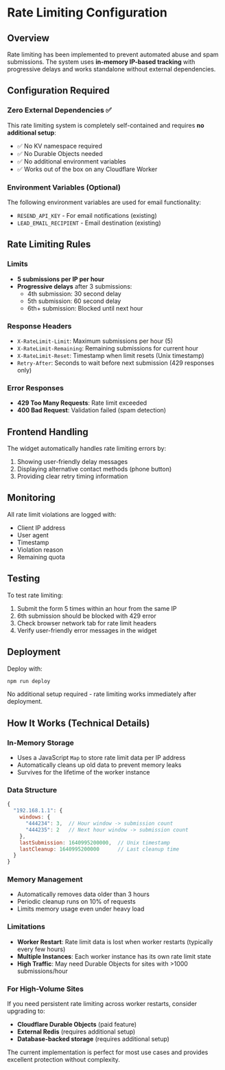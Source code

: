 # Rate Limiting Configuration

## Overview
Rate limiting has been implemented to prevent automated abuse and spam submissions. The system uses **in-memory IP-based tracking** with progressive delays and works standalone without external dependencies.

## Configuration Required

### Zero External Dependencies ✅
This rate limiting system is completely self-contained and requires **no additional setup**:
- ✅ No KV namespace required
- ✅ No Durable Objects needed  
- ✅ No additional environment variables
- ✅ Works out of the box on any Cloudflare Worker

### Environment Variables (Optional)
The following environment variables are used for email functionality:
- `RESEND_API_KEY` - For email notifications (existing)
- `LEAD_EMAIL_RECIPIENT` - Email destination (existing)

## Rate Limiting Rules

### Limits
- **5 submissions per IP per hour**
- **Progressive delays** after 3 submissions:
  - 4th submission: 30 second delay
  - 5th submission: 60 second delay
  - 6th+ submission: Blocked until next hour

### Response Headers
- `X-RateLimit-Limit`: Maximum submissions per hour (5)
- `X-RateLimit-Remaining`: Remaining submissions for current hour
- `X-RateLimit-Reset`: Timestamp when limit resets (Unix timestamp)
- `Retry-After`: Seconds to wait before next submission (429 responses only)

### Error Responses
- **429 Too Many Requests**: Rate limit exceeded
- **400 Bad Request**: Validation failed (spam detection)

## Frontend Handling
The widget automatically handles rate limiting errors by:
1. Showing user-friendly delay messages
2. Displaying alternative contact methods (phone button)
3. Providing clear retry timing information

## Monitoring
All rate limit violations are logged with:
- Client IP address
- User agent
- Timestamp
- Violation reason
- Remaining quota

## Testing
To test rate limiting:
1. Submit the form 5 times within an hour from the same IP
2. 6th submission should be blocked with 429 error
3. Check browser network tab for rate limit headers
4. Verify user-friendly error messages in the widget

## Deployment
Deploy with:
```bash
npm run deploy
```

No additional setup required - rate limiting works immediately after deployment.

## How It Works (Technical Details)

### In-Memory Storage
- Uses a JavaScript `Map` to store rate limit data per IP address
- Automatically cleans up old data to prevent memory leaks
- Survives for the lifetime of the worker instance

### Data Structure
```javascript
{
  "192.168.1.1": {
    windows: {
      "444234": 3,  // Hour window -> submission count
      "444235": 2   // Next hour window -> submission count
    },
    lastSubmission: 1640995200000,  // Unix timestamp
    lastCleanup: 1640995200000      // Last cleanup time
  }
}
```

### Memory Management
- Automatically removes data older than 3 hours
- Periodic cleanup runs on 10% of requests
- Limits memory usage even under heavy load

### Limitations
- **Worker Restart**: Rate limit data is lost when worker restarts (typically every few hours)
- **Multiple Instances**: Each worker instance has its own rate limit state
- **High Traffic**: May need Durable Objects for sites with >1000 submissions/hour

### For High-Volume Sites
If you need persistent rate limiting across worker restarts, consider upgrading to:
- **Cloudflare Durable Objects** (paid feature)
- **External Redis** (requires additional setup)
- **Database-backed storage** (requires additional setup)

The current implementation is perfect for most use cases and provides excellent protection without complexity.